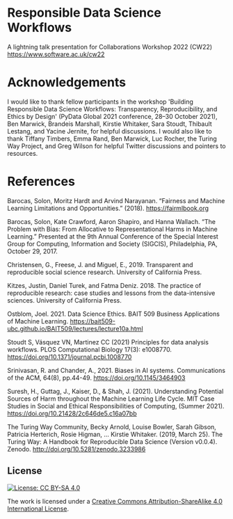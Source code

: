 # Responsible Data Science Workflows

A lightning talk presentation for Collaborations Workshop 2022 (CW22) https://www.software.ac.uk/cw22

# Acknowledgements

I would like to thank fellow participants in the workshop 'Building Responsible Data Science Workflows: Transparency, Reproducibility, and Ethics by Design' (PyData Global 2021 conference, 28–30 October 2021), Ben Marwick, Brandeis Marshall, Kirstie Whitaker, Sara Stoudt, Thibault Lestang, and Yacine Jernite, for helpful discussions. I would also like to thank Tiffany Timbers, Emma Rand, Ben Marwick, Luc Rocher, the Turing Way Project, and Greg Wilson for helpful Twitter discussions and pointers to resources.     

# References

Barocas, Solon, Moritz Hardt and Arvind Narayanan. “Fairness and Machine Learning Limitations and Opportunities.” (2018). https://fairmlbook.org 

Barocas, Solon, Kate Crawford, Aaron Shapiro, and Hanna Wallach. “The Problem with Bias: From Allocative to Representational Harms in Machine Learning.” Presented at the 9th Annual Conference of the Special Interest Group for Computing, Information and Society (SIGCIS), Philadelphia, PA, October 29, 2017.

Christensen, G., Freese, J. and Miguel, E., 2019. Transparent and reproducible social science research. University of California Press.

Kitzes, Justin, Daniel Turek, and Fatma Deniz. 2018. The practice of reproducible research: case studies and lessons from the data-intensive sciences. University of California Press. 

Ostblom, Joel. 2021. Data Science Ethics. BAIT 509 Business Applications of Machine Learning. https://bait509-ubc.github.io/BAIT509/lectures/lecture10a.html

Stoudt S, Vásquez VN, Martinez CC (2021) Principles for data analysis workflows. PLOS Computational Biology 17(3): e1008770. https://doi.org/10.1371/journal.pcbi.1008770

Srinivasan, R. and Chander, A., 2021. Biases in AI systems. Communications of the ACM, 64(8), pp.44-49. https://doi.org/10.1145/3464903

Suresh, H., Guttag, J., Kaiser, D., & Shah, J. (2021). Understanding Potential Sources of Harm throughout the Machine Learning Life Cycle. MIT Case Studies in Social and Ethical Responsibilities of Computing, (Summer 2021). https://doi.org/10.21428/2c646de5.c16a07bb

The Turing Way Community, Becky Arnold, Louise Bowler, Sarah Gibson, Patricia Herterich, Rosie Higman, … Kirstie Whitaker. (2019, March 25). The Turing Way: A Handbook for Reproducible Data Science (Version v0.0.4). Zenodo. http://doi.org/10.5281/zenodo.3233986


## License

[![License: CC BY-SA 4.0](https://img.shields.io/badge/License-CC%20BY--SA%204.0-lightgrey.svg)](http://creativecommons.org/licenses/by-sa/4.0/)

The work is licensed under a [Creative Commons Attribution-ShareAlike 4.0 International License](https://creativecommons.org/licenses/by-sa/4.0/).
